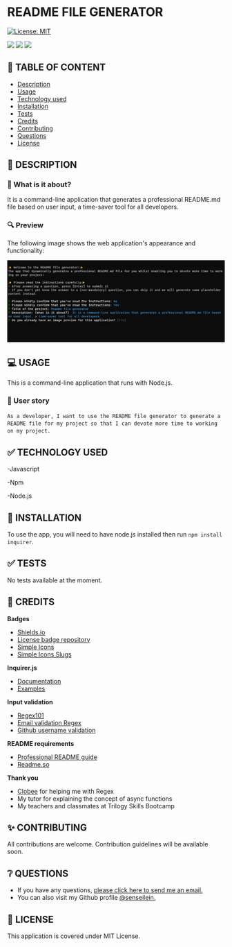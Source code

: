 # README FILE GENERATOR

[![License: MIT](https://img.shields.io/badge/License-MIT-yellow.svg)](https://opensource.org/licenses/MIT)

![](https://img.shields.io/badge/Javascript-black?style=flat&logo=javascript&logoWidth=23)
![](https://img.shields.io/badge/Npm-black?style=flat&logo=npm&logoWidth=23)
![](https://img.shields.io/badge/Node.js-black?style=flat&logo=nodedotjs&logoWidth=23)

## 🚩 TABLE OF CONTENT

- [Description](#-description)
- [Usage](#-usage)
- [Technology used](#-technology-used)
- [Installation](#-installation)
- [Tests](#-tests)
- [Credits](#-credits)
- [Contributing](#-contributing)
- [Questions](#-questions)
- [License](#-license)

## 📖 DESCRIPTION

### 🎯 What is it about?

It is a command-line application that generates a professional README.md file based on user input, a time-saver tool for all developers.

### 🔍 Preview

The following image shows the web application's appearance and functionality:

![Project image](./assets/readme-file-generator-preview.png)

## 💻 USAGE

This is a command-line application that runs with Node.js.

### 💬 User story

`As a developer, I want to use the README file generator to generate a README file for my project so that I can devote more time to working on my project.`

## ✅ TECHNOLOGY USED

-Javascript

-Npm

-Node.js

## 🚀 INSTALLATION

To use the app, you will need to have node.js installed then run `npm install inquirer`.

## ✅ TESTS

No tests available at the moment.

## 💬 CREDITS

**Badges**

- [Shields.io](https://shields.io/)
- [License badge repository](https://gist.github.com/lukas-h/2a5d00690736b4c3a7ba)
- [Simple Icons](https://simpleicons.org/)
- [Simple Icons Slugs](https://github.com/simple-icons/simple-icons/blob/develop/slugs.md)

**Inquirer.js**

- [Documentation](https://www.npmjs.com/package/inquirer)
- [Examples](https://github.com/SBoudrias/Inquirer.js)

**Input validation**

- [Regex101](https://regex101.com/)
- [Email validation Regex](https://www.w3schools.blog/email-validation-javascript-js)
- [Github username validation](https://docs.github.com/en/github-ae@latest/admin/identity-and-access-management/managing-iam-for-your-enterprise/username-considerations-for-external-authentication)

**README requirements**

- [Professional README guide](https://coding-boot-camp.github.io/full-stack/github/professional-readme-guide)
- [Readme.so](https://readme.so/editor)

**Thank you**

- [Clobee](https://github.com/clobee) for helping me with Regex
- My tutor for explaining the concept of async functions
- My teachers and classmates at Trilogy Skills Bootcamp

## ✨ CONTRIBUTING

All contributions are welcome. Contribution guidelines will be available soon.

## ❔ QUESTIONS

- If you have any questions, [please click here to send me an email.](mailto:senseilein@protonmail.com)
- You can also visit my Github profile [@senseilein.](https://github.com/senseilein)

## 📃 LICENSE

This application is covered under MIT License.
